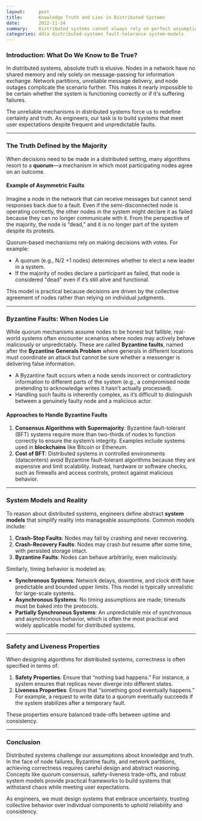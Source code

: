 ```yaml
---
layout:     post    
title:      Knowledge Truth and Lies in Distributed Systems    
date:       2022-11-24    
summary:    Distributed systems cannot always rely on perfect assumptions; explore the philosophical nuances of truth, majority decisions, Byzantine faults, and practical system models.    
categories: ddia distributed-systems fault-tolerance system-models
---
```


### **Introduction: What Do We Know to Be True?**

In distributed systems, absolute truth is elusive. Nodes in a network have no shared memory and rely solely on message-passing for information exchange. Network partitions, unreliable message delivery, and node outages complicate the scenario further. This makes it nearly impossible to be certain whether the system is functioning correctly or if it's suffering failures.

The unreliable mechanisms in distributed systems force us to redefine certainty and truth. As engineers, our task is to build systems that meet user expectations despite frequent and unpredictable faults.
  
---

### **The Truth Defined by the Majority**

When decisions need to be made in a distributed setting, many algorithms resort to a **quorum**—a mechanism in which most participating nodes agree on an outcome.

#### **Example of Asymmetric Faults**
Imagine a node in the network that can receive messages but cannot send responses back due to a fault. Even if the semi-disconnected node is operating correctly, the other nodes in the system might declare it as failed because they can no longer communicate with it. From the perspective of the majority, the node is “dead,” and it is no longer part of the system despite its protests.

Quorum-based mechanisms rely on making decisions with votes. For example:
- A quorum (e.g., N/2 +1 nodes) determines whether to elect a new leader in a system.
- If the majority of nodes declare a participant as failed, that node is considered "dead" even if it’s still alive and functional.

This model is practical because decisions are driven by the collective agreement of nodes rather than relying on individual judgments.
  
---

### **Byzantine Faults: When Nodes Lie**

While quorum mechanisms assume nodes to be honest but fallible, real-world systems often encounter scenarios where nodes may actively behave maliciously or unpredictably. These are called **Byzantine faults**, named after the **Byzantine Generals Problem** where generals in different locations must coordinate an attack but cannot be sure whether a messenger is delivering false information.

- A Byzantine fault occurs when a node sends incorrect or contradictory information to different parts of the system (e.g., a compromised node pretending to acknowledge writes it hasn’t actually processed).
- Handling such faults is inherently complex, as it’s difficult to distinguish between a genuinely faulty node and a malicious actor.

#### **Approaches to Handle Byzantine Faults**
1. **Consensus Algorithms with Supermajority**: Byzantine fault-tolerant (BFT) systems require more than two-thirds of nodes to function correctly to ensure the system’s integrity. Examples include systems used in **blockchains** like Bitcoin or Ethereum.
2. **Cost of BFT**: Distributed systems in controlled environments (datacenters) avoid Byzantine fault-tolerant algorithms because they are expensive and limit scalability. Instead, hardware or software checks, such as firewalls and access controls, protect against malicious behavior.

---

### **System Models and Reality**

To reason about distributed systems, engineers define abstract **system models** that simplify reality into manageable assumptions. Common models include:
1. **Crash-Stop Faults**: Nodes may fail by crashing and never recovering.
2. **Crash-Recovery Faults**: Nodes may crash but resume after some time, with persisted storage intact.
3. **Byzantine Faults**: Nodes can behave arbitrarily, even maliciously.

Similarly, timing behavior is modeled as:
- **Synchronous Systems**: Network delays, downtime, and clock drift have predictable and bounded upper limits. This model is typically unrealistic for large-scale systems.
- **Asynchronous Systems**: No timing assumptions are made; timeouts must be baked into the protocols.
- **Partially Synchronous Systems**: An unpredictable mix of synchronous and asynchronous behavior, which is often the most practical and widely applicable model for distributed systems.

---

### **Safety and Liveness Properties**

When designing algorithms for distributed systems, correctness is often specified in terms of:
1. **Safety Properties**: Ensure that “nothing bad happens.” For instance, a system ensures that replicas never diverge into different states.
2. **Liveness Properties**: Ensure that “something good eventually happens.” For example, a request to write data to a quorum eventually succeeds if the system stabilizes after a temporary fault.

These properties ensure balanced trade-offs between uptime and consistency.
   
---

### **Conclusion**

Distributed systems challenge our assumptions about knowledge and truth. In the face of node failures, Byzantine faults, and network partitions, achieving correctness requires careful design and abstract reasoning. Concepts like quorum consensus, safety-liveness trade-offs, and robust system models provide practical frameworks to build systems that withstand chaos while meeting user expectations.

As engineers, we must design systems that embrace uncertainty, trusting collective behavior over individual components to uphold reliability and consistency.  